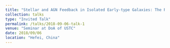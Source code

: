 ```yaml
---
title: "Stellar and AGN Feedback in Isolated Early-type Galaxies: The Role in Regulating Star Formation and ISM Properties"
collection: talks
type: "Invited Talk"
permalink: /talks/2018-09-06-talk-1
venue: "Seminar at DoA of USTC"
date: 2018/09/06
location: "Hefei, China"
---
```

